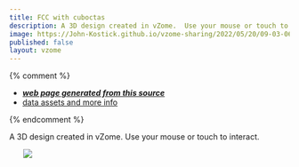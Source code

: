 ```yaml
---
title: FCC with cuboctas
description: A 3D design created in vZome.  Use your mouse or touch to interact.
image: https://John-Kostick.github.io/vzome-sharing/2022/05/20/09-03-06-FCC-with-cuboctas/FCC-with-cuboctas.png
published: false
layout: vzome
---
```


{% comment %}
 - [***web page generated from this source***](<https://John-Kostick.github.io/vzome-sharing/2022/05/20/FCC-with-cuboctas-09-03-06.html>)
 - [data assets and more info](<https://github.com/John-Kostick/vzome-sharing/tree/main/2022/05/20/09-03-06-FCC-with-cuboctas/>)
 
{% endcomment %}

A 3D design created in vZome.  Use your mouse or touch to interact.

<vzome-viewer style="width: 87%; height: 60vh; margin: 5%"
       src="https://John-Kostick.github.io/vzome-sharing/2022/05/20/09-03-06-FCC-with-cuboctas/FCC-with-cuboctas.vZome" >
  <img src="https://John-Kostick.github.io/vzome-sharing/2022/05/20/09-03-06-FCC-with-cuboctas/FCC-with-cuboctas.png" />
</vzome-viewer>